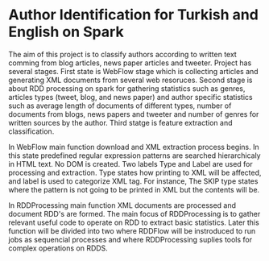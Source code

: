 # Author Identification for Turkish and English on Spark

The aim of this project is to classify authors according to written text comming from blog articles, 
news paper articles and tweeter. Project has several stages. First state is WebFlow stage which is collecting articles and generating XML documents from several web resoruces. Second stage is about RDD processing on spark for gathering statistics such as genres, articles types (tweet, blog, and news paper) and author specific statistics such as average length of documents of different types, number of documents from blogs, news papers and tweeter and number of genres for written sources by the author. Third statge is feature extraction and classification.

In WebFlow main function download and XML extraction process begins. In this state predefined regular expression patterns are searched hierarchicaly in HTML text. No DOM is created. Two labels Type and Label are used for 
processing and extraction. Type states how printing to XML will be affected, and label is used to categorize XML tag.
For instance, The SKIP type states where the pattern is not going to be printed in XML but the contents will be. 

In RDDProcessing main function XML documents are processed and document RDD's are formed. The main focus of RDDProcessing is to gather relevant useful code to operate on RDD to extract basic statistics. Later this function will be divided into two where RDDFlow will be instroduced to run jobs as sequencial processes and where RDDProcessing suplies tools for complex operations on RDDS. 
